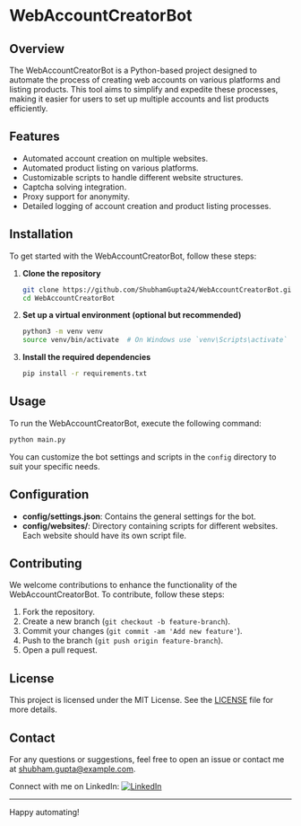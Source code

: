 # WebAccountCreatorBot

## Overview
The WebAccountCreatorBot is a Python-based project designed to automate the process of creating web accounts on various platforms and listing products. This tool aims to simplify and expedite these processes, making it easier for users to set up multiple accounts and list products efficiently.

## Features
- Automated account creation on multiple websites.
- Automated product listing on various platforms.
- Customizable scripts to handle different website structures.
- Captcha solving integration.
- Proxy support for anonymity.
- Detailed logging of account creation and product listing processes.

## Installation
To get started with the WebAccountCreatorBot, follow these steps:

1. **Clone the repository**
   ```bash
   git clone https://github.com/ShubhamGupta24/WebAccountCreatorBot.git
   cd WebAccountCreatorBot
   ```

2. **Set up a virtual environment (optional but recommended)**
   ```bash
   python3 -m venv venv
   source venv/bin/activate  # On Windows use `venv\Scripts\activate`
   ```

3. **Install the required dependencies**
   ```bash
   pip install -r requirements.txt
   ```

## Usage
To run the WebAccountCreatorBot, execute the following command:
```bash
python main.py
```
You can customize the bot settings and scripts in the `config` directory to suit your specific needs.

## Configuration
- **config/settings.json**: Contains the general settings for the bot.
- **config/websites/**: Directory containing scripts for different websites. Each website should have its own script file.

## Contributing
We welcome contributions to enhance the functionality of the WebAccountCreatorBot. To contribute, follow these steps:

1. Fork the repository.
2. Create a new branch (`git checkout -b feature-branch`).
3. Commit your changes (`git commit -am 'Add new feature'`).
4. Push to the branch (`git push origin feature-branch`).
5. Open a pull request.

## License
This project is licensed under the MIT License. See the [LICENSE](LICENSE) file for more details.

## Contact
For any questions or suggestions, feel free to open an issue or contact me at shubham.gupta@example.com.

Connect with me on LinkedIn: [![LinkedIn](https://img.shields.io/badge/LinkedIn-blue?style=flat&logo=linkedin)](https://www.linkedin.com/in/shubham-gupta-4930b522a)

---

Happy automating!
